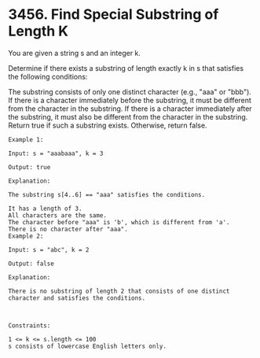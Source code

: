 # 3456. Find Special Substring of Length K

You are given a string s and an integer k.

Determine if there exists a substring of length exactly k in s that satisfies the following conditions:

The substring consists of only one distinct character (e.g., "aaa" or "bbb").
If there is a character immediately before the substring, it must be different from the character in the substring.
If there is a character immediately after the substring, it must also be different from the character in the substring.
Return true if such a substring exists. Otherwise, return false.


```
Example 1:

Input: s = "aaabaaa", k = 3

Output: true

Explanation:

The substring s[4..6] == "aaa" satisfies the conditions.

It has a length of 3.
All characters are the same.
The character before "aaa" is 'b', which is different from 'a'.
There is no character after "aaa".
Example 2:

Input: s = "abc", k = 2

Output: false

Explanation:

There is no substring of length 2 that consists of one distinct character and satisfies the conditions.



Constraints:

1 <= k <= s.length <= 100
s consists of lowercase English letters only.
```